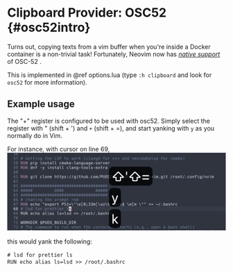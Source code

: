 # Clipboard Provider: OSC52 {#osc52intro}

Turns out, copying texts from a vim buffer when you're inside a Docker container is a non-trivial
task! Fortunately, Neovim now has [_native support_](https://github.com/ojroques/nvim-osc52)
of OSC-52 .

This is implemented in @ref options.lua
(type `:h clipboard` and look for `osc52` for more information).

## Example usage

The "+" register is configured to be used with osc52.
Simply select the register with \" (shift + ') and `+` (shift + =), 
and start yanking with `y` as you normally do in Vim.

For instance, with cursor on line 69,
![Alt text: osc52 yank demo](yank_demo.png)

this would yank the following:
```
# lsd for prettier ls
RUN echo alias ls=lsd >> /root/.bashrc
```


